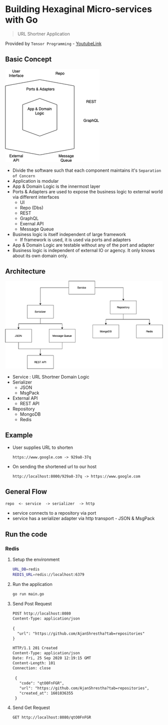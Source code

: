 # Building Hexaginal Micro-services with Go

> URL Shortner Application

Provided by `Tensor Programming` - [YoutubeLink](https://www.youtube.com/playlist?list=PLJbE2Yu2zumAixEws7gtptADSLmZ_pscP)

## Basic Concept

![Hexagonal Architecture](./images/Hexagonal.png)

- Divide the software such that each component maintains it's `Separation of Concern`
- Application is modular
- App & Domain Logic is the innermost layer
- Ports & Adapters are used to expose the business logic to external world via different interfaces
  - UI
  - Repo (Dbs)
  - REST
  - GraphQL
  - Exernal API
  - Message Queue
- Business logic is itself independent of large framework
  - If framework is used, it is used via ports and adapters
- App & Domain Logic are testable without any of the port and adapter
- Business logic is independent of external IO or agency. It only knows about its own domain only.

## Architecture

![Architecture Diagram](./images/UrlShortener.png)

- Service : URL Shortner Domain Logic
- Serializer
  - JSON
  - MsgPack
- External API
  - REST API
- Repository
  - MongoDB
  - Redis

## Example

- User supplies URL to shorten

  ```pre
  https://www.google.com -> 929a8-37q
  ```

- On sending the shortened url to our host

  ```pre
  http://localhost:8000/929a8-37q -> https://www.google.com
  ```

## General Flow

```pre
repo  <- service  -> serializer  -> http
```

- service connects to a repository via port
- service has a serializer adapter via http transport - JSON & MsgPack

## Run the code

### Redis

1. Setup the environment

   ```bash
   URL_DB=redis
   REDIS_URL=redis://localhost:6379
   ```

2. Run the application

   ```sh
   go run main.go
   ```

3. Send Post Request

   ```pre
   POST http://localhost:8080
   Content-Type: application/json

   {
     "url": "https://github.com/AjanShrestha?tab=repositories"
   }
   ```

   ```pre
   HTTP/1.1 201 Created
   Content-Type: application/json
   Date: Fri, 25 Sep 2020 12:19:15 GMT
   Content-Length: 101
   Connection: close

    {
      "code": "qtO0FnFGR",
      "url": "https://github.com/AjanShrestha?tab=repositories",
      "created_at": 1601036355
    }
   ```

4. Send Get Request

   ```pre
   GET http://localhost:8080/qtO0FnFGR
   ```
